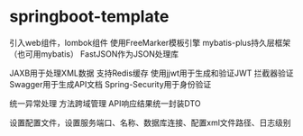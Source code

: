 # springboot-template
引入web组件，lombok组件
使用FreeMarker模板引擎
mybatis-plus持久层框架（也可用mybatis）
FastJSON作为JSON处理库

JAXB用于处理XML数据
支持Redis缓存
使用jjwt用于生成和验证JWT
拦截器验证
Swagger用于生成API文档
Spring-Security用于身份验证

统一异常处理
方法跨域管理
API响应结果统一封装DTO

设置配置文件，设置服务端口、名称、数据库连接、配置xml文件路径、日志级别
